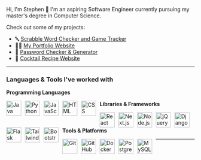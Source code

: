 Hi, I'm Stephen 👋 I'm an aspiring Software Engineer currently pursuing my master's degree in Computer Science.

Check out some of my projects:
* 🔤 [Scrabble Word Checker and Game Tracker](https://www.scrabble-checker.app/)
* 👨‍💻 [My Portfolio Website](https://www.stephen-lunt.dev/)
* 🔑 [Password Checker & Generator](https://www.stephen-lunt.dev/projects/cli-password-checker)
* 🍹 [Cocktail Recipe Website](https://www.stephen-lunt.dev/projects/cocktail-club)

---

### Languages & Tools I've worked with
**Programming Languages**

<img title="Java" alt="Java" width="40px" style="float:left; padding-right:10px" src="https://cdn.jsdelivr.net/gh/devicons/devicon/icons/java/java-original-wordmark.svg" />
<img title="Python" alt="Python" width="40px" style="float:left; padding-right:10px" src="https://cdn.jsdelivr.net/gh/devicons/devicon/icons/python/python-original-wordmark.svg" />
<img title="JavaScript" alt="JavaScript" width="40px" style="float:left; padding-right:10px" src="https://cdn.jsdelivr.net/gh/devicons/devicon/icons/javascript/javascript-original.svg" />
<img title="HTML" alt="HTML" width="40px" style="float:left; padding-right:10px" src="https://cdn.jsdelivr.net/gh/devicons/devicon/icons/html5/html5-original-wordmark.svg" />
<img title="CSS" alt="CSS" width="40px" style="float:left; padding-right:10px" src="https://cdn.jsdelivr.net/gh/devicons/devicon/icons/css3/css3-original-wordmark.svg" />
          
**Libraries & Frameworks**

<img title="React" alt="React" width="40px" style="float:left; padding-right:10px" src="https://cdn.jsdelivr.net/gh/devicons/devicon/icons/react/react-original-wordmark.svg" />
<img title="Next.js" alt="Next.js" width="40px" style="float:left; padding-right:10px" src="https://cdn.jsdelivr.net/gh/devicons/devicon/icons/nextjs/nextjs-original.svg" />
<img title="Node.js" alt="Node.js" width="40px" style="float:left; padding-right:10px" src="https://cdn.jsdelivr.net/gh/devicons/devicon/icons/nodejs/nodejs-original.svg" />
<img title="jQuery" alt="jQuery" width="40px" style="float:left; padding-right:10px" src="https://cdn.jsdelivr.net/gh/devicons/devicon/icons/jquery/jquery-plain-wordmark.svg" />
<img title="Django" alt="Django" width="40px" style="float:left; padding-right:10px" src="https://cdn.jsdelivr.net/gh/devicons/devicon/icons/django/django-plain.svg" />
<img title="Flask" alt="Flask" width="40px" style="float:left; padding-right:10px" src="https://cdn.jsdelivr.net/gh/devicons/devicon/icons/flask/flask-original.svg" />
<img title="TailwindCSS" alt="TailwindCSS" width="40px" style="float:left; padding-right:10px" src="https://cdn.jsdelivr.net/gh/devicons/devicon/icons/tailwindcss/tailwindcss-plain.svg" />
<img title="Bootstrap" alt="Bootstrap" width="40px" style="float:left; padding-right:10px" src="https://cdn.jsdelivr.net/gh/devicons/devicon/icons/bootstrap/bootstrap-original.svg" />

**Tools & Platforms**

<img title="Git" alt="Git" width="40px" style="float:left; padding-right:10px" src="https://cdn.jsdelivr.net/gh/devicons/devicon/icons/git/git-original.svg" />
<img title="GitHub" alt="GitHub" width="40px" style="float:left; padding-right:10px" src="https://cdn.jsdelivr.net/gh/devicons/devicon/icons/github/github-original.svg" />
<img title="Docker" alt="Docker" width="40px" style="float:left; padding-right:10px" src="https://cdn.jsdelivr.net/gh/devicons/devicon/icons/docker/docker-original.svg" />
<img title="PostgresSQL" alt="Postgres" width="40px" style="float:left; padding-right:10px" src="https://cdn.jsdelivr.net/gh/devicons/devicon/icons/postgresql/postgresql-original-wordmark.svg" />
<img title="MySQL" alt="MySQL" width="40px" style="float:left; padding-right:10px" src="https://cdn.jsdelivr.net/gh/devicons/devicon/icons/mysql/mysql-original-wordmark.svg" />
          
---          

<!--
**stephenlunt/stephenlunt** is a ✨ _special_ ✨ repository because its `README.md` (this file) appears on your GitHub profile.

Here are some ideas to get you started:

- 🔭 I’m currently working on ...
- 🌱 I’m currently learning ...
- 👯 I’m looking to collaborate on ...
- 🤔 I’m looking for help with ...
- 💬 Ask me about ...
- 📫 How to reach me: ...
- 😄 Pronouns: ...
- ⚡ Fun fact: ...
-->

